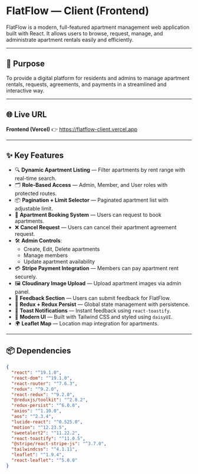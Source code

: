 # FlatFlow — Client (Frontend)

FlatFlow is a modern, full-featured apartment management web application built with React. It allows users to browse, request, manage, and administrate apartment rentals easily and efficiently.

---

## 🎯 Purpose

To provide a digital platform for residents and admins to manage apartment rentals, requests, agreements, and payments in a streamlined and interactive way.

---

## 🌐 Live URL

**Frontend (Vercel)** 👉 https://flatflow-client.vercel.app

---

## ✨ Key Features

- 🔍 **Dynamic Apartment Listing** — Filter apartments by rent range with real-time search.
- 🗂️ **Role-Based Access** — Admin, Member, and User roles with protected routes.
- 📦 **Pagination + Limit Selector** — Paginated apartment list with adjustable limit.
- 📝 **Apartment Booking System** — Users can request to book apartments.
- ❌ **Cancel Request** — Users can cancel their apartment agreement request.
- 🛠️ **Admin Controls**:
  - Create, Edit, Delete apartments
  - Manage members
  - Update apartment availability
- 💳 **Stripe Payment Integration** — Members can pay apartment rent securely.
- 🖼️ **Cloudinary Image Upload** — Upload apartment images via admin panel.
- 💬 **Feedback Section** — Users can submit feedback for FlatFlow.
- 🧠 **Redux + Redux Persist** — Global state management with persistence.
- 🔔 **Toast Notifications** — Instant feedback using `react-toastify`.
- 🎨 **Modern UI** — Built with Tailwind CSS and styled using `daisyUI`.
- 🌍 **Leaflet Map** — Location map integration for apartments.

---

## 📦 Dependencies

```json
{
  "react": "^19.1.0",
  "react-dom": "^19.1.0",
  "react-router": "^7.6.3",
  "redux": "^9.2.0",
  "react-redux": "^9.2.0",
  "@reduxjs/toolkit": "^2.8.2",
  "redux-persist": "^6.0.0",
  "axios": "^1.10.0",
  "aos": "^2.3.4",
  "lucide-react": "^0.525.0",
  "motion": "^12.23.5",
  "sweetalert2": "^11.22.2",
  "react-toastify": "^11.0.5",
  "@stripe/react-stripe-js": "^3.7.0",
  "tailwindcss": "^4.1.11",
  "leaflet": "^1.9.4",
  "react-leaflet": "^5.0.0"
}
